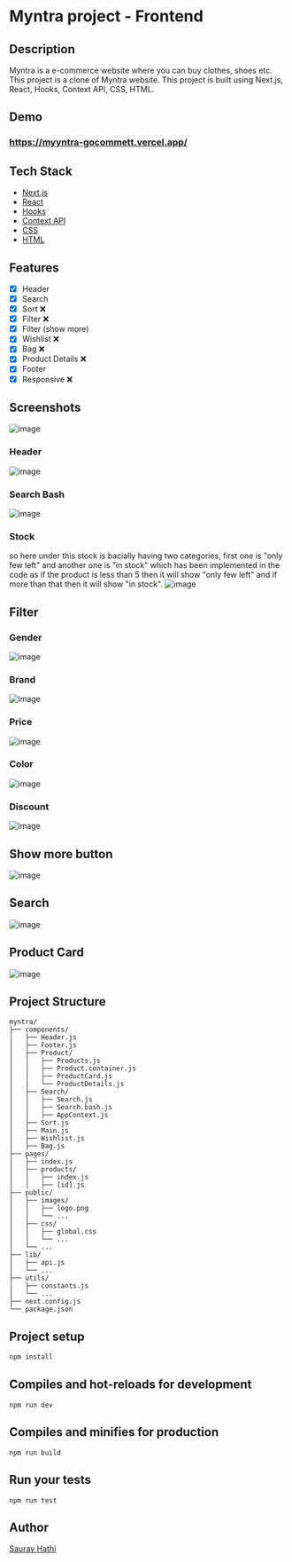
# Myntra project - Frontend

## Description

Myntra is a e-commerce website where you can buy clothes, shoes etc. This project is a clone of Myntra website. This project is built using Next.js, React, Hooks, Context API, CSS, HTML.

## Demo
### https://myyntra-gocommett.vercel.app/

## Tech Stack

- [Next.js](https://nextjs.org/)
- [React](https://reactjs.org/)
- [Hooks](https://reactjs.org/docs/hooks-intro.html)
- [Context API](https://reactjs.org/docs/context.html)
- [CSS](https://developer.mozilla.org/en-US/docs/Web/CSS)
- [HTML](https://developer.mozilla.org/en-US/docs/Web/HTML)

## Features

- [x] Header
- [x] Search
- [x] Sort ❌
- [x] Filter ❌
- [x] Filter (show more)
- [x] Wishlist ❌
- [x] Bag ❌
- [x] Product Details ❌
- [x] Footer
- [x] Responsive ❌

## Screenshots

![image](https://user-images.githubusercontent.com/61316762/232858752-d11e95c6-54cc-41fb-a3d2-3be99797a9c6.png)

### Header
![image](https://user-images.githubusercontent.com/61316762/232858851-adcc0f24-43bd-4ce4-b90a-0a9e5ade4c7a.png)

### Search Bash
![image](https://user-images.githubusercontent.com/61316762/232858947-36135d04-8de8-4333-8331-1ba66cae24dd.png)

### Stock
so here under this stock is bacially having two categories, first one is "only few left" and another one is "in stock" which has been implemented in the code as if the product is less than 5 then it will show "only few left" and if more than that then it will show "in stock". 
![image](https://user-images.githubusercontent.com/61316762/232864526-a0568c03-88dd-4158-a59b-eaaa6846cbdb.png)

## Filter
### Gender
![image](https://user-images.githubusercontent.com/61316762/232859109-082b1239-9b2a-4b33-b5d0-3a82b8b86f3b.png)

### Brand
![image](https://user-images.githubusercontent.com/61316762/232859154-da67ddd4-0f47-4b19-b03b-3f12bf983242.png)

### Price
![image](https://user-images.githubusercontent.com/61316762/232859229-8f8ee403-8b30-4817-af07-86b02e9fc390.png)

### Color
![image](https://user-images.githubusercontent.com/61316762/232859315-69811f9c-42a7-42e0-aefd-932fb10b4354.png)

### Discount
![image](https://user-images.githubusercontent.com/61316762/232859401-b83023a0-2afe-4da2-8bf5-6e53bb3b6a15.png)

## Show more button
![image](https://user-images.githubusercontent.com/61316762/232859581-5a457eb2-8f46-472a-9786-b0d3c24c8db2.png)

## Search

![image](https://user-images.githubusercontent.com/61316762/232859689-5fc41033-e409-48a5-8f4a-b3367aad5ab1.png)

## Product Card

![image](https://user-images.githubusercontent.com/61316762/232859891-75d1e784-84e6-43cd-9dcc-b8d1ae2b1c83.png)

## Project Structure

```
myntra/
├── components/
│   ├── Header.js
│   ├── Footer.js
│   ├── Product/
│   │   ├── Products.js
│   │   ├── Product.container.js
│   │   ├── ProductCard.js
│   |   └── ProductDetails.js
│   ├── Search/
│   │   ├── Search.js
│   │   ├── Search.bash.js
│   │   ├── AppContext.js
│   ├── Sort.js
│   ├── Main.js
│   ├── Wishlist.js
│   ├── Bag.js
├── pages/
│   ├── index.js
│   ├── products/
│   │   ├── index.js
│   │   ├── [id].js
├── public/
│   ├── images/
│   │   ├── logo.png
│   │   └── ...
│   ├── css/
│   │   ├── global.css
│   │   └── ...
│   └── ...
├── lib/
│   ├── api.js
│   └── ...
├── utils/
│   ├── constants.js
│   └── ...
├── next.config.js
└── package.json
```

## Project setup

```bash
npm install
```

## Compiles and hot-reloads for development

```
npm run dev
```

## Compiles and minifies for production

```
npm run build
```

## Run your tests

```
npm run test
```

## Author

[Saurav Hathi](https://github.com/sauravhathi)
